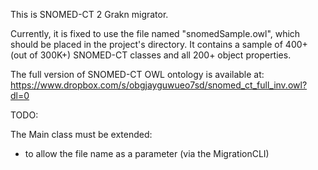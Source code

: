 This is SNOMED-CT 2 Grakn migrator. 

Currently, it is fixed to use the file named "snomedSample.owl", which should be placed in the project's directory. 
It contains a sample of 400+ (out of 300K+) SNOMED-CT classes and all 200+ object properties. 

The full version of SNOMED-CT OWL ontology is available at:
https://www.dropbox.com/s/obgjayguwueo7sd/snomed_ct_full_inv.owl?dl=0

TODO:

The Main class must be extended:
- to allow the file name as a parameter (via the MigrationCLI)